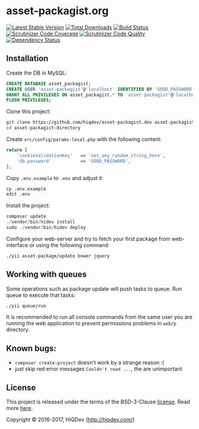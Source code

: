 # asset-packagist.org

[![Latest Stable Version](https://poser.pugx.org/hiqdev/asset-packagist.org/v/stable)](https://packagist.org/packages/hiqdev/asset-packagist.org)
[![Total Downloads](https://poser.pugx.org/hiqdev/asset-packagist.org/downloads)](https://packagist.org/packages/hiqdev/asset-packagist.org)
[![Build Status](https://img.shields.io/travis/hiqdev/asset-packagist.org.svg)](https://travis-ci.org/hiqdev/asset-packagist.org)
[![Scrutinizer Code Coverage](https://img.shields.io/scrutinizer/coverage/g/hiqdev/asset-packagist.org.svg)](https://scrutinizer-ci.com/g/hiqdev/asset-packagist.org/)
[![Scrutinizer Code Quality](https://img.shields.io/scrutinizer/g/hiqdev/asset-packagist.org.svg)](https://scrutinizer-ci.com/g/hiqdev/asset-packagist.org/)
[![Dependency Status](https://www.versioneye.com/php/hiqdev:asset-packagist.org/dev-master/badge.svg)](https://www.versioneye.com/php/hiqdev:asset-packagist.org/dev-master)

## Installation

Create the DB in MySQL:

```sql
CREATE DATABASE asset_packagist;
CREATE USER 'asset-packagist'@'localhost' IDENTIFIED BY 'GOOD_PASSWORD';
GRANT ALL PRIVILEGES ON asset_packagist.* TO 'asset-packagist'@'localhost';
FLUSH PRIVILEGES;
```

Clone this project:

```sh
git clone https://github.com/hiqdev/asset-packagist.dev asset-packagist-directory
cd asset-packagist-directory
```

Create `src/config/params-local.php` with the following content:

```php
return [
    'cookieValidationKey'   => 'set_any_random_string_here',
    'db.password'           => 'GOOD_PASSWORD',
];
```

Copy `.env.example` to `.env` and adjust it:

```bash
cp .env.example
edit .env
```

Install the project:

```php
composer update
./vendor/bin/hidev install
sudo ./vendor/bin/hidev deploy
```

Configure your web-server and try to fetch your first package from web-interface or using the
following command:

```sh
./yii asset-package/update bower jquery
```

## Working with queues

Some operations such as package update will push tasks to queue.
Run queue to execute that tasks:

```bash
./yii queue/run 
```

It is recommended to run all console commands from the same user you are running the web application
to prevent permissions problems in `web/p` directory. 

## Known bugs:

- `composer create-project` doesn't work by a strange reason :(
- just skip red error messages `Couldn't read ...`, the are unimportant

## License

This project is released under the terms of the BSD-3-Clause [license](LICENSE).
Read more [here](http://choosealicense.com/licenses/bsd-3-clause).

Copyright © 2016-2017, HiQDev (http://hiqdev.com/)
